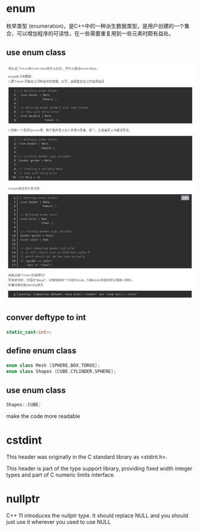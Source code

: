 # enum
枚举类型 (enumeration)，是C++中的一种派生数据类型，是用户创建的一个集合，可以增加程序的可读性，在一些需要重复用到一些元素时颇有益处。 

## use enum class

![ ](./assets/Screenshot%20from%202022-10-07%2018-45-13.png)
![ ](./assets/Screenshot%20from%202022-10-07%2018-45-29.png)

## conver deftype to int

```c++
static_cast<int>;
```
## define enum class

```c++
enum class Mesh {SPHERE,BOX,TORUS};
enum class Shapes {CUBE,CYLINDER,SPHERE};
```

## use enum class

```c++
Shapes::CUBE;
```
make the code more readable

# cstdint
This header was originally in the C standard library as <stdint.h>.

This header is part of the type support library, providing fixed width integer types and part of C numeric limits interface.

# nullptr
C++ 11 introduces the nullptr type. It should replace NULL and you should just use it wherever you used to use NULL

